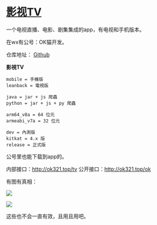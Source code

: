 # [影视TV](https://github.com/jaaleng/jaaleng.github.io/issues/14)

一个电视直播、电影、剧集集成的app，有电视和手机版本。

在wx有公号：OK猫开发。

仓库地址： [Github](https://github.com/FongMi/Release/tree/main/apk/release)

**影視TV**

```
mobile = 手機版
leanback = 電視版

java = jar + js 爬蟲
python = jar + js + py 爬蟲

arm64_v8a = 64 位元
armeabi_v7a = 32 位元

dev = 內測版
kitkat = 4.x 版
release = 正式版
```

公号里也能下载到app的。

内部接口：http://ok321.top/tv
公开接口：http://ok321.top/ok

有图有真相：

![](https://pic.imgdb.cn/item/66a64c55d9c307b7e9fabbc8.jpg)

![](https://pic.imgdb.cn/item/66a64c71d9c307b7e9fad150.jpg)

这些也不会一直有效，且用且用吧。


